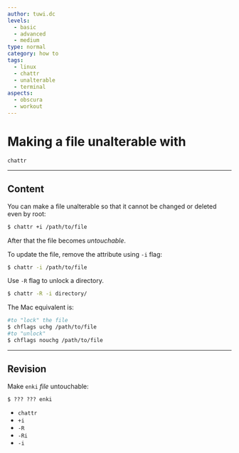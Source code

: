 ```yaml
---
author: tuwi.dc
levels:
  - basic
  - advanced
  - medium
type: normal
category: how to
tags:
  - linux
  - chattr
  - unalterable
  - terminal
aspects:
  - obscura
  - workout
---
```


# Making a file unalterable with 

`chattr`


---

## Content

You can make a file unalterable so that it cannot be changed or deleted even by root:

```bash
$ chattr +i /path/to/file
```

After that the file becomes *untouchable*.

To update the file, remove the attribute using `-i` flag:

```bash
$ chattr -i /path/to/file
```

Use `-R` flag to unlock a directory.

```bash
$ chattr -R -i directory/
```

The Mac equivalent is:

```bash
#to "lock" the file
$ chflags uchg /path/to/file
#to "unlock"
$ chflags nouchg /path/to/file
```


---

## Revision

Make `enki`  *file* untouchable:

    $ ??? ??? enki

* `chattr`
* `+i`
* `-R`
* `-Ri`
* `-i`

